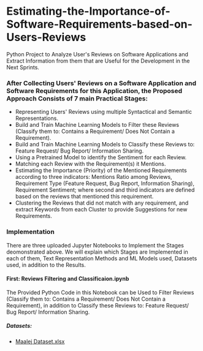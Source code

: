# Estimating-the-Importance-of-Software-Requirements-based-on-Users-Reviews
Python Project to Analyze User's Reviews on Software Applications and Extract Information from them that are Useful for the Development in the Next Sprints.
### After Collecting Users' Reviews on a Software Application and Software Requirements for this Application, the Proposed Approach Consists of 7 main Practical Stages:
* Representing Users' Reviews using multiple Syntactical and Semantic Representations.
* Build and Train Machine Learning Models to Filter these Reviews (Classify them to: Contains a Requirement/ Does Not Contain a Requirement).
* Build and Train Machine Learning Models to Classify these Reviews to: Feature Request/ Bug Report/ Information Sharing.
* Using a Pretrained Model to identify the Sentiment for each Review.
* Matching each Review with the Requirement(s) it Mentions.
* Estimating the Importance (Priority) of the Mentioned Requirements according to three indicators: Mentions Ratio among Reviews, Requirement Type (Feature Request, Bug Report, Information Sharing), Requirement Sentiment; where second and third indicators are defined based on the reviews that mentioned this requirement.
* Clustering the Reviews that did not match with any requirement, and extract Keywords from each Cluster to provide Suggestions for new Requirements.
### Implementation
There are three uploaded Jupyter Notebooks to Implement the Stages deomonstrated above. We will explain which Stages are Implemented in each of them, Text Representation Methods and ML Models used, Datasets used, in addition to the Results.
#### First: Reviews Filtering and Classificaion.ipynb
The Provided Python Code in this Notebook can be Used to Filter Reviews (Classify them to: Contains a Requirement/ Does Not Contain a Requirement), in addition to Classify these Reviews to: Feature Request/ Bug Report/ Information Sharing.
##### Datasets:
* [Maalej Dataset.xlsx](https://github.com/JudyAlashqar/Estimating-the-Importance-of-Software-Requirements-based-on-Users-Reviews/files/13050211/Maalej.Dataset.xlsx)

